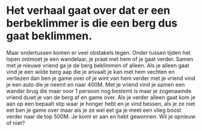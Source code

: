 # Het verhaal gaat over dat er een berbeklimmer is die een berg dus gaat beklimmen.
Maar ondertussen komen er veel obstakels tegen.
Onder tussen tijden het lopen ontmoet je een wandelaar, je praat met hem of je gaat verder.
Samen met je nieuwe vriend ga je de berg beklimmen of alleen.
Als je alleen gaat vind je een wilde berg aap die je anvaalt je kan met hem vechten en verliezen dan ben je game over of je wint van hem verder met je vriend vind je een auto die je neemt en naar 400M. Met je vriend vind je samen een wander brug die maar voor 1 persoon nog bestemt is maar je zogenaamde vriend duwt je van de berg af en game over. Als je verder alleen gaat kom je aan op een bepaalt stip waar je honger hebt en je vind bessen, als je ze niet eet ben je game over maar als je ze wel eet ga je meet een vlieg boost verder naar de top 500M.
Je komt er aan en hebt gewonnen. Wil je opnieuw of niet?
